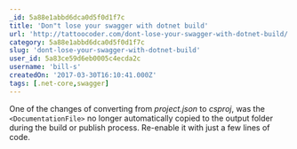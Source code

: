 ```yaml
---
_id: 5a88e1abbd6dca0d5f0d1f7c
title: 'Don"t lose your swagger with dotnet build'
url: 'http://tattoocoder.com/dont-lose-your-swagger-with-dotnet-build/'
category: 5a88e1abbd6dca0d5f0d1f7c
slug: 'dont-lose-your-swagger-with-dotnet-build'
user_id: 5a83ce59d6eb0005c4ecda2c
username: 'bill-s'
createdOn: '2017-03-30T16:10:41.000Z'
tags: [.net-core,swagger]
---
```


One of the changes of converting from <em>project.json</em> to <em>csproj</em>, was the <code>&lt;DocumentationFile&gt;</code> no longer automatically copied to the output folder during the build or publish process. Re-enable it with just a few lines of code.
